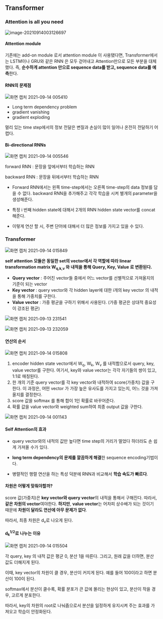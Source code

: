 ## Transformer

### Attention is all you need

![image-20210914003126697](C:\Users\82104\AppData\Roaming\Typora\typora-user-images\image-20210914003126697.png)



#### Attention module

기존에는 add-on module 로서 attention module 이 사용됐다면, Transformer에서는 LSTM이나 GRU와 같은 RNN 은 모두 걷어내고 Attention만으로 모든 부분을 대체했다. 즉, **순수하게 attention 만으로 sequence data를 받고, sequence data를 예측**한다.



#### RNN의 문제점

![화면 캡처 2021-09-14 005410](https://user-images.githubusercontent.com/88299729/133125933-af941745-8d45-4126-ad8b-69cc4e8d9810.png)

* Long term dependency problem
* gradient vanishing
* gradient exploding

멀리 있는 time step에서의 정보 전달은 변질과 손실이 많이 일어나 온전히 전달하기 어렵다.



#### Bi-directional RNNs

![화면 캡처 2021-09-14 005546](https://user-images.githubusercontent.com/88299729/133125976-8d4c463e-242c-4028-90f5-d51c503a94a1.png)



forward RNN : 문장을 앞에서부터 학습하는 RNN

backward RNN : 문장을 뒤에서부터 학습하는 RNN

* Forward RNN에서는 왼쪽 time-step에서는 오른쪽 time-step의 data 정보를 담을 수 없다. backward RNN을 추가해주고 각각 학습을 시켜 별개의 parameter을 생성해준다. 

* 특정 i 번째 hidden state에 대해서 2개의 RNN hidden state vector를 concat 해준다.
* 이렇게 연산 할 시, 주변 단어에 대해서 더 많은 정보를 가지고 있을 수 있다.



### Transformer



![화면 캡처 2021-09-14 015849](https://user-images.githubusercontent.com/88299729/133126036-3028e959-4216-444f-add7-7d0cf7df4a30.png)



**self attention** **모듈은 동일한 set의 vector에서 각 역할에 따라 linear transformation matrix W<sub>q,k,v</sub> 와 내적을 통해 Query, Key, Value 로 변환된다.**

* **Query vector** : 주어진 vector들 중에서 어느 vector를 선별적으로 가져올지의 기준이 되는 vector
* **Key vector** : query vector와 각 hidden layer에 대한 i개의 key vector 의 내적을 통해 가중치를 구한다.
* **Value vector** : 가중 평균을 구하기 위해서 사용된다. (가중 평균은 상대적 중요성이 강조된 평균)



![화면 캡처 2021-09-13 231541](https://user-images.githubusercontent.com/88299729/133126166-27d66ab4-f20a-4cfa-a6ba-831d828ae7ad.png)



![화면 캡처 2021-09-13 232059](https://user-images.githubusercontent.com/88299729/133126193-a8a67b44-2036-4bb7-baba-621c697df27a.png)



#### 연산의 순서

![화면 캡처 2021-09-14 015808](https://user-images.githubusercontent.com/88299729/133126080-b84f85ce-42ce-415f-baae-a8919b7e2223.png)

1. encoder hidden state vector에서 W<sub>q</sub>, W<sub>k</sub>, W<sub>v</sub> 를 내적함으로서 query, key, value vector를 구한다. 여기서, key와 value vector는 각각 자기들의 쌍이 있고, 1:1로 매칭된다.
2. 한 개의 기준 query vector를 각 key vector와 내적하여 score(가중치) 값을 구한다. 이 과정은, 어떤 vector 가 가장 높은 유사도를 가지고 있는지, 어느 것을 가져올지를 결정한다.
3. score 값을 softmax 를 통해 합이 1인 확률로 바꾸어준다.
4. 확률 값을 value vector와 weighted sum하여 최종 output 값을 구한다.



![화면 캡처 2021-09-14 001143](https://user-images.githubusercontent.com/88299729/133126100-bb734082-4378-4a0d-9a3f-520f6373c266.png)



#### Self Attention의 효과

* query vector와의 내적의 값만 높다면 time step의 거리가 멀었다 하더라도 손 쉽게 가져올 수가 있다.

* **long term dependency의 문제를 깔끔하게 해결**한 sequence encoding기법이다.
* 병렬적인 행렬 연산을 하는 특성 덕분에 RNN과 비교해서 **학습 속도가 빠르다**.



#### 차원은 어떻게 맞춰야할까?

score 값(가중치)은 **key vector와 query vector**의 내적을 통해서 구해진다. 따라서, **같은 차원의 vector**여야한다. **하지만**, **value vector**는 어차피 상수배가 되는 것이기 때문에 **차원이 달라도 연산에 아무 문제가 없다**.

따라서, 최종 차원은 d<sub>v</sub>로 나오게 된다.



#### d<sub>k</sub><sup>1/2</sup>로 나누는 이유



![화면 캡처 2021-09-14 015504](https://user-images.githubusercontent.com/88299729/133126233-b57f3936-6466-4ca6-9315-8dec672be633.png)



각 query, key 의 내적 값은 평균 0, 분산 1을 따른다. 그리고, 원래 값을 더하면, 분산 값도 더해지게 된다.

이때, key vector의 차원이 클 경우, 분산이 커지게 된다. 예를 들어 100이라고 하면 분산이 100이 된다.

softmax에서 분산이 클수록, 확률 분포가 큰 값에 몰리는 현상이 있고, 분산이 작을 경우, 고르게 분포한다.

따라서, key의 차원의 root로 나눠줌으로서 분산을 일정하게 유지시켜 주는 효과를 가져오고 학습이 안정화된다. 